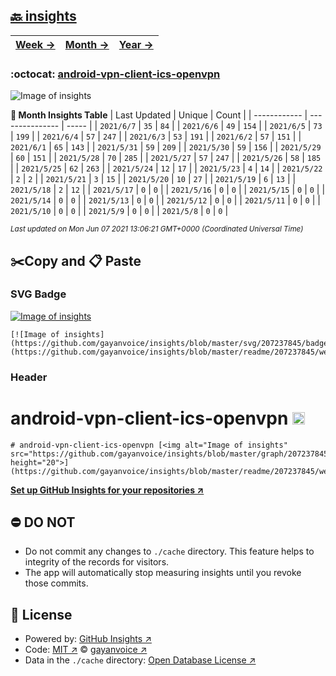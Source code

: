 ## [🔙 insights](https://github.com/gayanvoice/insights)
| [**Week →**](https://github.com/gayanvoice/insights/blob/master/readme/207237845/week.md) | [**Month →**](https://github.com/gayanvoice/insights/blob/master/readme/207237845/month.md) | [**Year →**](https://github.com/gayanvoice/insights/blob/master/readme/207237845/year.md) |
 | ------------ | --------------- | ----- |

### :octocat: [android-vpn-client-ics-openvpn](https://github.com/gayanvoice/android-vpn-client-ics-openvpn)
![Image of insights](https://github.com/gayanvoice/insights/blob/master/graph/207237845/large/month.png)

**:calendar: Month Insights Table**
| Last Updated | Unique | Count |
 | ------------ | --------------- | ----- |
 | `2021/6/7` |  `35` | `84` |
 | `2021/6/6` |  `49` | `154` |
 | `2021/6/5` |  `73` | `199` |
 | `2021/6/4` |  `57` | `247` |
 | `2021/6/3` |  `53` | `191` |
 | `2021/6/2` |  `57` | `151` |
 | `2021/6/1` |  `65` | `143` |
 | `2021/5/31` |  `59` | `209` |
 | `2021/5/30` |  `59` | `156` |
 | `2021/5/29` |  `60` | `151` |
 | `2021/5/28` |  `70` | `285` |
 | `2021/5/27` |  `57` | `247` |
 | `2021/5/26` |  `58` | `185` |
 | `2021/5/25` |  `62` | `263` |
 | `2021/5/24` |  `12` | `17` |
 | `2021/5/23` |  `4` | `14` |
 | `2021/5/22` |  `2` | `2` |
 | `2021/5/21` |  `3` | `15` |
 | `2021/5/20` |  `10` | `27` |
 | `2021/5/19` |  `6` | `13` |
 | `2021/5/18` |  `2` | `12` |
 | `2021/5/17` |  `0` | `0` |
 | `2021/5/16` |  `0` | `0` |
 | `2021/5/15` |  `0` | `0` |
 | `2021/5/14` |  `0` | `0` |
 | `2021/5/13` |  `0` | `0` |
 | `2021/5/12` |  `0` | `0` |
 | `2021/5/11` |  `0` | `0` |
 | `2021/5/10` |  `0` | `0` |
 | `2021/5/9` |  `0` | `0` |
 | `2021/5/8` |  `0` | `0` |

<small><i>Last updated on Mon Jun 07 2021 13:06:21 GMT+0000 (Coordinated Universal Time)</i></small>

## ✂️Copy and 📋 Paste
### SVG Badge
[![Image of insights](https://github.com/gayanvoice/insights/blob/master/svg/207237845/badge.svg)](https://github.com/gayanvoice/insights/blob/master/readme/207237845/week.md)
```readme
[![Image of insights](https://github.com/gayanvoice/insights/blob/master/svg/207237845/badge.svg)](https://github.com/gayanvoice/insights/blob/master/readme/207237845/week.md)
```
### Header
# android-vpn-client-ics-openvpn [<img alt="Image of insights" src="https://github.com/gayanvoice/insights/blob/master/graph/207237845/small/week.png" height="20">](https://github.com/gayanvoice/insights/blob/master/readme/207237845/week.md)
```readme
# android-vpn-client-ics-openvpn [<img alt="Image of insights" src="https://github.com/gayanvoice/insights/blob/master/graph/207237845/small/week.png" height="20">](https://github.com/gayanvoice/insights/blob/master/readme/207237845/week.md)
```
[**Set up GitHub Insights for your repositories ↗️**](https://github.com/gayanvoice/github-insights)
## ⛔ DO NOT
- Do not commit any changes to `./cache` directory. This feature helps to integrity of the records for visitors.
- The app will automatically stop measuring insights until you revoke those commits.
## 📄 License
- Powered by: [GitHub Insights ↗️](https://github.com/gayanvoice/github-insights)
- Code: [MIT ↗️](./LICENSE) © [gayanvoice ↗️](https://github.com/gayanvoice)
- Data in the `./cache` directory: [Open Database License ↗️](https://opendatacommons.org/licenses/odbl/1-0/)